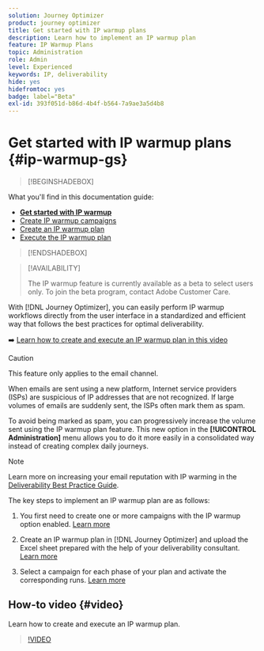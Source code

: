 ```yaml
---
solution: Journey Optimizer
product: journey optimizer
title: Get started with IP warmup plans
description: Learn how to implement an IP warmup plan
feature: IP Warmup Plans
topic: Administration
role: Admin
level: Experienced
keywords: IP, deliverability
hide: yes
hidefromtoc: yes
badge: label="Beta"
exl-id: 393f051d-b86d-4b4f-b564-7a9ae3a5d4b8
---
```

# Get started with IP warmup plans {#ip-warmup-gs}

>[!BEGINSHADEBOX]

What you'll find in this documentation guide:

* **[Get started with IP warmup](ip-warmup-gs.md)**
* [Create IP warmup campaigns](ip-warmup-campaign.md)
* [Create an IP warmup plan](ip-warmup-plan.md)
* [Execute the IP warmup plan](ip-warmup-execution.md)

>[!ENDSHADEBOX]

>[!AVAILABILITY]
>
>The IP warmup feature is currently available as a beta to select users only. To join the beta program, contact Adobe Customer Care.

With [!DNL Journey Optimizer], you can easily perform IP warmup workflows directly from the user interface in a standardized and efficient way that follows the best practices for optimal deliverability.

➡️ [Learn how to create and execute an IP warmup plan in this video](#video)

>[!CAUTION]
>
>This feature only applies to the email channel.

When emails are sent using a new platform, Internet service providers (ISPs) are suspicious of IP addresses that are not recognized. If large volumes of emails are suddenly sent, the ISPs often mark them as spam.

To avoid being marked as spam, you can progressively increase the volume sent using the IP warmup plan feature. This new option in the **[!UICONTROL Administration]** menu allows you to do it more easily in a consolidated way instead of creating complex daily journeys.

>[!NOTE]
>
>Learn more on increasing your email reputation with IP warming in the [Deliverability Best Practice Guide](https://experienceleague.adobe.com/docs/deliverability-learn/deliverability-best-practice-guide/additional-resources/generic-resources/increase-reputation-with-ip-warming.html).

<!--
Benefits

* Standardization on Campaign which will be easy for practitioners too > why?

* No more pain of creating queries, audiences and testing those as system will create the audiences. 

* Ease of excluding domains and changing the plan with help of simple toggles to exclude OR by editing numbers inline or create new phases or reupload plan if drastic change. No more pain of editing audience definitions, journey conditions

* There is an expectation that with this, it will ease around 30% of effort and will be much better experience for consultant/partner/practitioner - right from planning to execution to reporting
-->

The key steps to implement an IP warmup plan are as follows:

1. You first need to create one or more campaigns with the IP warmup option enabled. [Learn more](ip-warmup-campaign.md)

1. Create an IP warmup plan in [!DNL Journey Optimizer] and upload the Excel sheet prepared with the help of your deliverability consultant. [Learn more](ip-warmup-plan.md)

1. Select a campaign for each phase of your plan and activate the corresponding runs. [Learn more](ip-warmup-execution.md)

## How-to video {#video}

Learn how to create and execute an IP warmup plan.

>[!VIDEO](https://video.tv.adobe.com/v/3425965/?quality=12&learn=on)
